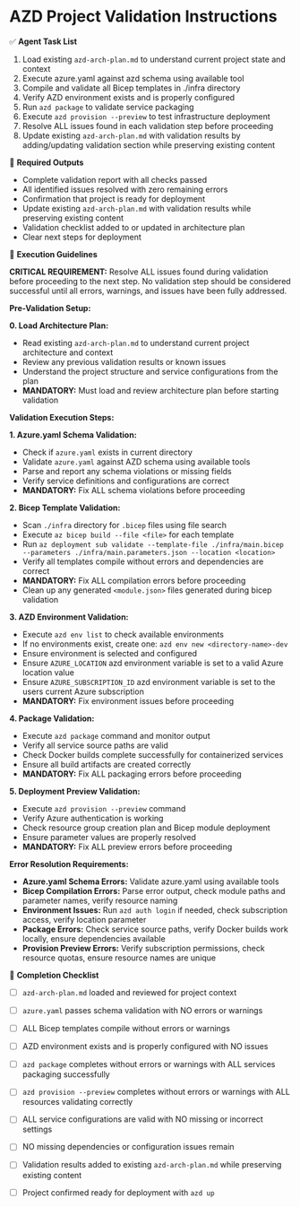 # AZD Project Validation Instructions

✅ **Agent Task List**  

1. Load existing `azd-arch-plan.md` to understand current project state and context
2. Execute azure.yaml against azd schema using available tool
3. Compile and validate all Bicep templates in ./infra directory
4. Verify AZD environment exists and is properly configured
5. Run `azd package` to validate service packaging
6. Execute `azd provision --preview` to test infrastructure deployment
7. Resolve ALL issues found in each validation step before proceeding
8. Update existing `azd-arch-plan.md` with validation results by adding/updating validation section while preserving existing content

📄 **Required Outputs**  

- Complete validation report with all checks passed
- All identified issues resolved with zero remaining errors
- Confirmation that project is ready for deployment
- Update existing `azd-arch-plan.md` with validation results while preserving existing content
- Validation checklist added to or updated in architecture plan
- Clear next steps for deployment

🧠 **Execution Guidelines**  

**CRITICAL REQUIREMENT:** Resolve ALL issues found during validation before proceeding to the next step. No validation step should be considered successful until all errors, warnings, and issues have been fully addressed.

**Pre-Validation Setup:**

**0. Load Architecture Plan:**

- Read existing `azd-arch-plan.md` to understand current project architecture and context
- Review any previous validation results or known issues
- Understand the project structure and service configurations from the plan
- **MANDATORY:** Must load and review architecture plan before starting validation

**Validation Execution Steps:**

**1. Azure.yaml Schema Validation:**

- Check if `azure.yaml` exists in current directory
- Validate `azure.yaml` against AZD schema using available tools
- Parse and report any schema violations or missing fields
- Verify service definitions and configurations are correct
- **MANDATORY:** Fix ALL schema violations before proceeding

**2. Bicep Template Validation:**

- Scan `./infra` directory for `.bicep` files using file search
- Execute `az bicep build --file <file>` for each template
- Run `az deployment sub validate --template-file ./infra/main.bicep --parameters ./infra/main.parameters.json --location <location>`
- Verify all templates compile without errors and dependencies are correct
- **MANDATORY:** Fix ALL compilation errors before proceeding
- Clean up any generated `<module.json>` files generated during bicep validation

**3. AZD Environment Validation:**

- Execute `azd env list` to check available environments
- If no environments exist, create one: `azd env new <directory-name>-dev`
- Ensure environment is selected and configured
- Ensure `AZURE_LOCATION` azd environment variable is set to a valid Azure location value
- Ensure `AZURE_SUBSCRIPTION_ID` azd environment variable is set to the users current Azure subscription
- **MANDATORY:** Fix environment issues before proceeding

**4. Package Validation:**

- Execute `azd package` command and monitor output
- Verify all service source paths are valid
- Check Docker builds complete successfully for containerized services
- Ensure all build artifacts are created correctly
- **MANDATORY:** Fix ALL packaging errors before proceeding

**5. Deployment Preview Validation:**

- Execute `azd provision --preview` command
- Verify Azure authentication is working
- Check resource group creation plan and Bicep module deployment
- Ensure parameter values are properly resolved
- **MANDATORY:** Fix ALL preview errors before proceeding

**Error Resolution Requirements:**

- **Azure.yaml Schema Errors:** Validate azure.yaml using available tools
- **Bicep Compilation Errors:** Parse error output, check module paths and parameter names, verify resource naming
- **Environment Issues:** Run `azd auth login` if needed, check subscription access, verify location parameter
- **Package Errors:** Check service source paths, verify Docker builds work locally, ensure dependencies available
- **Provision Preview Errors:** Verify subscription permissions, check resource quotas, ensure resource names are unique

📌 **Completion Checklist**  

- [ ] `azd-arch-plan.md` loaded and reviewed for project context
- [ ] `azure.yaml` passes schema validation with NO errors or warnings
- [ ] ALL Bicep templates compile without errors or warnings
- [ ] AZD environment exists and is properly configured with NO issues
- [ ] `azd package` completes without errors or warnings with ALL services packaging successfully
- [ ] `azd provision --preview` completes without errors or warnings with ALL resources validating correctly
- [ ] ALL service configurations are valid with NO missing or incorrect settings
- [ ] NO missing dependencies or configuration issues remain
- [ ] Validation results added to existing `azd-arch-plan.md` while preserving existing content
- [ ] Project confirmed ready for deployment with `azd up`


